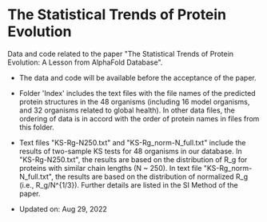 # The Statistical Trends of Protein Evolution
Data and code related to the paper "The Statistical Trends of Protein Evolution: A Lesson from AlphaFold Database".

- The data and code will be available before the acceptance of the paper.

- Folder 'Index' includes the text files with the file names of the predicted protein structures in the 48 organisms (including 16 model organisms, and 32 organisms related to global health). In other data files, the ordering of data is in accord with the order of protein names in files from this folder.

- Text files "KS-Rg-N250.txt" and "KS-Rg_norm-N_full.txt" include the results of two-sample KS tests for 48 organisms in our database. In "KS-Rg-N250.txt", the results are based on the distribution of R_g for proteins with similar chain lengths (N ~ 250). In text file "KS-Rg_norm-N_full.txt", the results are based on the distribution of normalized R_g (i.e., R_g/N^{1/3}). Further details are listed in the SI Method of the paper.

- Updated on: Aug 29, 2022
